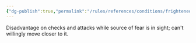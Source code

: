 ```yaml
---
{"dg-publish":true,"permalink":"/rules/references/conditions/frightened/"}
---
```


Disadvantage on checks and attacks while source of fear is in sight; can't willingly move closer to it.